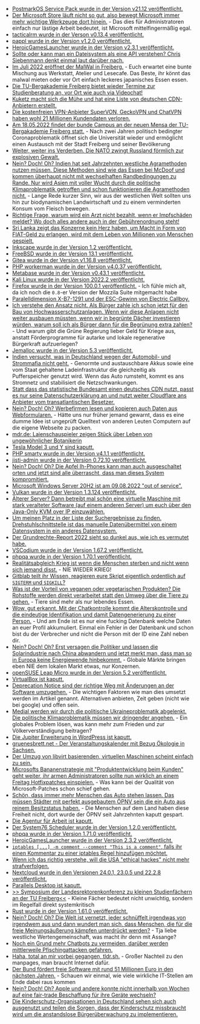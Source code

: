 * [PostmarkOS Service Pack wurde in der Version v21.12 veröffentlicht.](https://postmarketos.org/blog/2022/05/15/v21.12.5-release/)
* [Der Microsoft Store läuft nicht so gut, also bewegt Microsoft immer mehr wichtige Werkzeuge dort hinein.](https://www.bleepingcomputer.com/news/microsoft/windows-admins-frustrated-by-quick-assist-moving-to-microsoft-store/) - Das dies für Administratoren einfach nur lästige Arbeit bedeutet, ist Microsoft mittelfingermäßig egal.
* [tacticalrm wurde in der Verson v0.13.4 veröffentlicht.](https://github.com/amidaware/tacticalrmm/releases/tag/v0.13.4)
* [pappl wurde in der Version v1.2.0 veröffentlicht.](https://github.com/michaelrsweet/pappl/releases/tag/v1.2.0)
* [HeroicGamesLauncher wurde in der Version v2.3.1 veröffentlicht.](https://github.com/Heroic-Games-Launcher/HeroicGamesLauncher/releases/tag/v2.3.1)
* [Sollte oder kann man ein Dateisystem als eine API verstehen? Chris Siebenmann denkt einmal laut darüber nach.](https://utcc.utoronto.ca/~cks/space/blog/tech/FilesystemVersusAPI)
* [Im Juli 2022 eröffnet der MalWal in Freiberg.](https://malwal.de/) - Euch erwartet eine bunte Mischung aus Werkstatt, Atelier und Lesecafe. Das Beste, ihr könnt das malwal mieten oder vor Ort einfach leckeres japanisches Essen essen.
* [Die TU-Bergakademie Freiberg bietet wieder Termine zur Studienberatung an, vor Ort wie auch via Videochat!](https://tu-freiberg.de/presse/studieren-aber-was-die-kommenden-termine-zur-studienberatung-im-ueberblick)
* [Kuketz macht sich die Mühe und hat eine Liste von deutschen CDN-Anbietern erstellt.](https://www.kuketz-blog.de/cloudflare-cdn-alternativen-aus-deutschland-europa/)
* [Die kostenfreien VPN-Anbieter SuperVON, GeckoVPN und ChatVPN haben wohl 21 Millionen Kundendaten verloren.](https://www.borncity.com/blog/2022/05/16/21-million-vpn-user-records-durchgesickert-vpn-am-ende/)
* [Am 18.05.2022 findet der bunde Campus an der neuen Mensa der TU-Bergakademie Freiberg statt.](https://tu-freiberg.de/presse/fruehlingsfest-auf-dem-campus-universitaet-laedt-ein) - Nach zwei Jahren politisch bedingter Coronaproblematik öffnet sich die Universität wieder und ermöglicht einen Austausch mit der Stadt Freiberg und seiner Bevölkerung
* [Weiter, weiter ins Verderben. Die NATO zwingt Russland förmlich zur explosiven Gewalt.](https://blog.fefe.de/?ts=9c7cdaf6)
* [Nein? Doch! Oh? Indien hat seit Jahrzehnten westliche Agramethoden nutzen müssen. Diese Methoden sind wie das Essen bei McDoof und kommen überhaupt nicht mit wechselhaften Randbedingungen zu Rande. Nur wird Asien mit voller Wucht durch die politische Klimaproblematik getroffen und schon funktionieren die Agramethoden nicht.](https://blog.fefe.de/?ts=9c7cda49) - Lange Rede kurzer Sinn, wir aus der westlichen Welt sollten uns hin zur biodynamischen Landwirtschaft und zu einem verminderten Konsum vom Fleisch bewegen.
* [Richtige Frage, warum wird ein Arzt nicht bezahlt, wenn er Impfschäden meldet? Wo doch alles andere auch in der Gebührenordnung steht!](https://weltnetz.tv/story/2659-geimpft-geschaedigt-geaechtet)
* [Sri Lanka zeigt das Konzerne kein Herz haben, um Macht in Form von FIAT-Geld zu erlangen, wird mit dem Leben von Millionen von Menschen gespielt.](https://blog.fefe.de/?ts=9c7c7ef4)
* [Inkscape wurde in der Version 1.2 veröffentlicht.](https://www.phoronix.com/scan.php?page=news_item&px=Inkscape-1.2-Released)
* [FreeBSD wurde in der Version 13.1 veröffentlicht.](https://www.phoronix.com/scan.php?page=news_item&px=FreeBSD-13.1-Released)
* [Gitea wurde in der Version v1.16.8 veröffentlicht.](https://github.com/go-gitea/gitea/releases/tag/v1.16.8)
* [PHP workerman wurde in der Version v4.0.37 veröffentlicht.](https://github.com/walkor/workerman/releases/tag/v4.0.37)
* [Metabase wurde in der Version v0.43.1 veröffentlicht.](https://github.com/metabase/metabase/releases/tag/v0.43.1)
* [Kali Linux wurde in der Version 2022.2 veröffentlicht.](https://www.bleepingcomputer.com/news/security/kali-linux-20222-released-with-10-new-tools-wsl-improvements-and-more/)
* [Firefox wurde in der Version 100.0.1 veröffentlicht.](https://www.borncity.com/blog/2022/05/16/firefox-100-0-1-freigegeben/) - Ich fühle mich alt, da ich noch die `0.8`-er Version der Mozzila Suite mitgemacht habe
* [Paralelldimension X-B7-1291 und der ESC-Gewinn von Electric Callboy.](https://www.der-postillon.com/2022/05/12-points-to-germany.html)
* [Ich verstehe den Ansatz nicht. Als Bürger zahle ich schon jetzt für den Bau von Hochwasserschutzanlagen. Wenn wir diese Anlagen nicht weiter ausbauen müssten, wenn wir in begrünte Dächer investieren würden, warum soll ich als Bürger dann für die Begrünung extra zahlen?](https://www.sonnenseite.com/de/umwelt/wert-begruenter-daecher/) - Und warum gibt die Grüne Regierung lieber Geld für Kriege aus, anstatt Förderprogramme für autarke und lokale regenerative Bürgerkraft aufzuerlegen?
* [Jemalloc wurde in der Version 5.3 veröffentlicht.](https://www.phoronix.com/scan.php?page=news_item&px=Jemalloc-5.3-Released)
* [Indien versucht, was in Deutschland wegen der Automobil- und Strommafia nicht geht.](https://www.sonnenseite.com/de/mobilitaet/wechselakkus-fuer-pkw/) - Genormte und austauschbare Akkus sowie eine vom Staat gehaltene Ladeinfrastruktur die gleichzeitig als Pufferspeicher genutzt wird. Wenn das Auto rumsteht, kommt es ans Stromnetz und stabilisiert die Netzschwankungen.
* [Statt dass das statistische Bundesamt einen deutsches CDN nutzt, passt es nur seine Datenschutzerklärung an und nutzt weiter Cloudflare ans Anbieter vom transatlantischen Besetzer.](https://www.kuketz-blog.de/zensus-2022-wie-das-statistische-bundesamt-vertrauen-verspielt/)
* [Nein? Doch! Oh? Werbefirmen lesen und kopieren auch Daten aus Webformularen.](https://blog.fefe.de/?ts=9c7d4bcf) - Hätte uns nur früher jemand gewarnt, dass es eine dumme Idee ist ungeprüft Quelltext von anderen Leuten Computern auf die eigene Webseite zu packen.
* [mdr.de: Laienschauspieler zeigen Stück über Leben von ungewöhnlicher Botanikerin](https://www.mdr.de/nachrichten/sachsen/chemnitz/freiberg/buergerbuehne-siebenlehn-theater-amalie-dietrich-100.html)
* [Tesla Model 3 und Y sind kaputt.](https://www.bleepingcomputer.com/news/security/hackers-can-steal-your-tesla-model-3-y-using-new-bluetooth-attack/)
* [PHP smarty wurde in der Version v4.1.1 veröffentlicht.](https://github.com/smarty-php/smarty/releases/tag/v4.1.1)
* [jisti-admin wurde in der Version 0.72.10 veröffentlicht.](https://github.com/H2-invent/jitsi-admin/releases/tag/0.72.10)
* [Nein? Doch! Oh? Die Apfel Ih-Phones kann man auch ausgeschaltet orten und jetzt sind alle überrascht, dass man dieses System kompromitiert.](https://www.borncity.com/blog/2022/05/18/forscher-malware-kann-auf-ausgeschalteten-iphones-laufen/)
* [Microsoft Windows Server 20H2 ist am 09.08.2022 "out of service".](https://www.bleepingcomputer.com/news/microsoft/microsoft-windows-server-20h2-reaches-end-of-service-in-august/)
* [Vulkan wurde in der Version 1.3.124 veröffentlicht.](https://www.phoronix.com/scan.php?page=news_item&px=Vulkan-1.3.214)
* [Älterer Server? Dann betreibt mal schön eine virtuelle Maschine mit stark veralteter Software (auf einem anderen Server) um euch über den Java-Only KVM over IP einzuwählen.](https://utcc.utoronto.ca/~cks/space/blog/sysadmin/SerialConsolesUnappealing)
* [Um meinen Platz in der Liste der Suchergebnisse zu finden. Drehstuhlschnittstelle ist das manuelle Datenübermittel von einem Datensystem in ein anderes Datensystem.](https://blog.fefe.de/?ts=9c7a6032)
* [Der Grundrechte-Report 2022 sieht so dunkel aus, wie ich es vermutet habe.](https://freiheitsrechte.org/grundrechte-report-2022/)
* [VSCodium wurde in der Version 1.67.2 veröffentlicht.](https://github.com/VSCodium/vscodium/releases/tag/1.67.2)
* [phpqa wurde in der Version 1.70.1 veröffentlicht.](https://github.com/jakzal/phpqa/releases/tag/v1.70.1)
* [Realitätsabgleich Krieg ist wenn die Menschen sterben und nicht wenn sich jemand disst.](https://blog.fefe.de/?ts=9c7bb05b) - NIE WIEDER KRIEG!
* [Gitblab teilt ihr Wissen, reagieren eure Skript eigentlich ordentlich auf `SIGTERM` und `SIGKILL`?](https://blog.fefe.de/?ts=9c7bcc7e)
* [Was ist der Vorteil von veganen oder vegetarischen Produkten? Die Rohstoffe werden direkt verarbeitet statt den Umweg über die Tiere zu gehen.](https://www.careelite.de/veganer-fleischersatz-ungesund/) - Tiere sind mehr als nur lebendes Essen.
* [Wow, gut erkannt. Mit der Chatkontrolle kommt die Alterskontrolle und die eindeutige Identifikation und damit Datengenerierung zu einer Person.](https://netzpolitik.org/2022/grooming-mit-der-chatkontrolle-droht-die-alterskontrolle/) - Und am Ende ist es nur eine fucking Datenbank welche Daten an euer Profil akkumuliert. Einmal ein Fehler in der Datenbank und schon bist du der Verbrecher und nicht die Person mit der ID eine Zahl neben dir.
* [Nein? Doch! Oh? Erst versagen die Politiker und lassen die Solarindustrie nach China abwandern und jetzt merkt man, dass man so in Europa keine Energiewende hinbekommt.](https://www.sonnenseite.com/de/wirtschaft/europas-solarbranche-abhaengig-von-chinas-sonne/) - Globale Märkte bringen eben NIE dem lokalen Markt etwas, nur Konzernen.
* [openSUSE Leap Micro wurde in der Version 5.2 veröffentlicht.](https://lwn.net/Articles/895668/)
* [VirtualBox ist kaputt.](https://www.phoronix.com/scan.php?page=news_item&px=VirtualBox-Leaky-Host-To-Guest)
* [Deprecation Notice sind der richtige Weg mit Änderungen an der Software umzugehen.](https://stitcher.io/blog/dealing-with-deprecations) - Die wichtigen Faktoren wie man dies umsetzt werden im Artikel genannt. Alternativen anbieten, Zeit geben (nicht wie bei google) und offen sein.
* [Medial werden wir durch die politische Ukraineproblematik abgelenkt. Die politische Klimaproblematik müssen wir dringender angehen.](https://www.sonnenseite.com/de/zukunft/wieviel-zeit-bleibt-uns-noch-und-was-sollten-wir-mit-dieser-anfangen/) - Ein globales Problem lösen, was kann mehr zum Frieden und zur Völkerverständigung beitragen?
* [Die Jupiter Erweiterung in WordPress ist kaputt.](https://www.bleepingcomputer.com/news/security/critical-jupiter-wordpress-plugin-flaws-let-hackers-take-over-sites/)
* [gruenesbrett.net - Der Veranstaltungskalender mit Bezug Ökologie in Sachsen.](https://gruenesbrett.net/)
* [Der Umzug von libvirt basierenden, virtuellen Maschinen scheint einfach zu sein.](https://utcc.utoronto.ca/~cks/space/blog/linux/LibvirtMovingSetup)
* [Microsofts Bananenstrategie mit "Produktentwicklung beim Kunden" geht weiter, ihr armen Administratoren sollte nun wirklich an einem Freitag Hotfixpatches einspielen.](https://www.borncity.com/blog/2022/05/20/windows-out-of-band-updates-19-5-2022-fixen-ad-authentifizierungsfehler-und-store-installationsfehler/) - Was kann bei der Qualität von Microsoft-Patches schon schief gehen.
* [Schön, dass immer mehr Menschen das Auto stehen lassen. Das müssen Städter mit perfekt ausgebautem ÖPNV sein die ein Auto aus reinem Besitzstatus haben.](https://www.sonnenseite.com/de/mobilitaet/hohe-spritpreise-fast-jeder-zweite-laesst-auto-oefter-stehen/) - Die Menschen auf dem Land haben diese Freiheit nicht, dort wurde der ÖPNV seit Jahrzehnten kaputt gespart.
* [Die Agentur für Arbeit ist kaputt.](https://www.borncity.com/blog/2022/05/19/datenschutzvorfall-bei-der-agentur-fr-arbeit-fremde-daten-im-portal-einsehbar/)
* [Der System76 Scheduler wurde in der Version 1.2.0 veröffentlicht.](https://github.com/pop-os/system76-scheduler/releases/tag/1.2.0)
* [phpqa wurde in der Version 1.71.0 veröffentlicht.](https://github.com/jakzal/phpqa/releases/tag/v1.71.0)
* [HeroicGamesLauncher wurde in der Version 2.3.2 veröffentlicht.](https://github.com/Heroic-Games-Launcher/HeroicGamesLauncher/releases/tag/v2.3.2)
* [`iptables [...] -m comment --comment "This is a comment"`, falls ihr einen Kommentar zu einer iptables Regel hinzufügen möchtet.](https://www.putorius.net/how-to-add-comments-to-iptables-rules.html)
* [Wenn ich das richtig verstehe, will die USA "ethical hackes" nicht mehr strafverfolgen.](https://www.bleepingcomputer.com/news/security/us-doj-will-no-longer-prosecute-ethical-hackers-under-cfaa/)
* [Nextcloud wurde in den Versionen 24.0.1, 23.0.5 und 22.2.8 veröffentlicht.](https://www.bleepingcomputer.com/news/security/us-doj-will-no-longer-prosecute-ethical-hackers-under-cfaa/)
* [Parallels Desktop ist kaputt.](https://www.borncity.com/blog/2022/05/19/tipp-borderlands-3-diese-woche-gratis/)
* [>> Symposium der Landesrektorenkonferenz zu kleinen Studienfächern an der TU Freiberg<<](https://tu-freiberg.de/presse/symposium-der-landesrektorenkonferenz-zu-kleinen-studienfaechern-an-der-tu-freiberg) - Kleine Fächer bedeutet nicht unwichtig, sondern im Regelfall direkt systemkritisch
* [Rust wurde in der Version 1.61.0 veröffentlicht.](https://blog.rust-lang.org/2022/05/19/Rust-1.61.0.html)
* [Nein? Doch! Oh? Die Welt ist vernetzt, jeder schnüffelt irgendwas von irgendwem aus und dann wundert man sich, dass Menschen, die für die freie Meinungsäußerung kämpfen unterdrückt werden?](https://netzpolitik.org/2022/digitale-unterdrueckung-diktaturen-verfolgen-aktivisten-auf-der-ganzen-welt/) - Tja liebe westliche Wertengemeinschaft, was macht ihr denn mit Assange?
* [Noch ein Grund mehr Chatbots zu vermeiden, darüber werden mittlerweile Pfischingattacken gefahren.](https://www.bleepingcomputer.com/news/security/phishing-websites-now-use-chatbots-to-steal-your-credentials/)
* [Haha, total an mir vorbei gegangen, tldr.sh.](https://tldr.sh/) - Großer Nachteil zu den manpages, man braucht Internet dafür.
* [Der Bund fördert freie Software mit rund 51 Millionen Euro in den nächsten Jahren.](https://www.borncity.com/blog/2022/05/20/haushaltsbeschluss-des-bundestags-einigung-sich-auf-ca-51-millionen-fr-open-source-und-digitaler-souvernitt/) - Schauen wir einmal, wie viele wirkliche IT-Stellen am Ende dabei raus kommen
* [Nein? Doch! Oh? Apple und andere konnte nicht innerhalb von Wochen auf eine fair-trade Beschaffung für ihre Geräte wechseln?](https://netzpolitik.org/2022/reihe-ueber-digitalen-kolonialismus-der-blutige-fussabdruck-unserer-digitalen-geraete/)
* [Die Kinderschutz-Organisationen in Deutschland sehen sich auch ausgenutzt und teilen die Sorgen, dass der Kinderschutz missbraucht wird um die anstandslose Bürgerüberwachung zu implementieren.](https://netzpolitik.org/2022/massenueberwachung-das-sagen-kinderschutz-organisationen-zur-chatkontrolle/)
